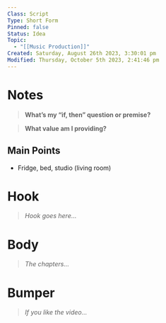 ```yaml
---
Class: Script
Type: Short Form
Pinned: false
Status: Idea
Topic:
  - "[[Music Production]]"
Created: Saturday, August 26th 2023, 3:30:01 pm
Modified: Thursday, October 5th 2023, 2:41:46 pm
---
```


# Notes

> **What’s my “if, then” question or premise?**

> **What value am I providing?**

## Main Points

- Fridge, bed, studio (living room)

# Hook

> *Hook goes here…*

# Body

> *The chapters…*

# Bumper

> *If you like the video…*
